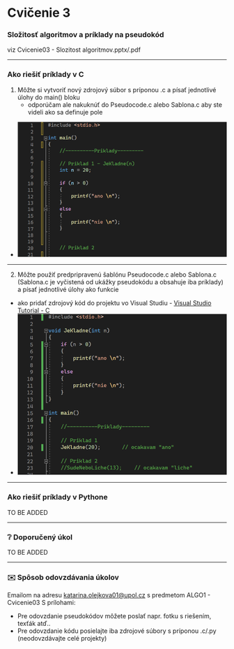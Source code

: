 # Cvičenie 3
### Složitosť algoritmov a príklady na pseudokód
viz Cvicenie03 - Slozitost algoritmov.pptx/.pdf


---
### Ako riešiť príklady v C
1. Môžte si vytvoriť nový zdrojový súbor s príponou .c a písať jednotlivé úlohy do main() bloku
   - odporúčam ale nakuknúť do Pseudocode.c alebo Sablona.c aby ste videli ako sa definuje pole
  - ![mainC](../Additional/Priklad1Main.PNG)
  - ---
2. Môžte použiť predpripravenú šablónu Pseudocode.c alebo Sablona.c (Sablona.c je vyčistená od ukážky pseudokódu a obsahuje iba príklady) a písať jednotlivé úlohy ako funkcie
  - ako pridať zdrojový kód do projektu vo Visual Studiu - [Visual Studio Tutorial - C](Tutorials/VisualStudio.md)
  - ![FuncC](../Additional/Priklad1Func.PNG)


---
### Ako riešiť príklady v Pythone
TO BE ADDED

---
### :grey_question: Doporučený úkol
TO BE ADDED

---
### :envelope: Spôsob odovzdávania úkolov
Emailom na adresu katarina.olejkova01@upol.cz s predmetom ALGO1 - Cvicenie03
S prílohami:
- Pre odovzdanie pseudokódov môžete poslať napr. fotku s riešením, texťák atď..
- Pre odovzdanie kódu posielajte iba zdrojové súbory s príponou .c/.py (neodovzdávajte celé projekty) 
